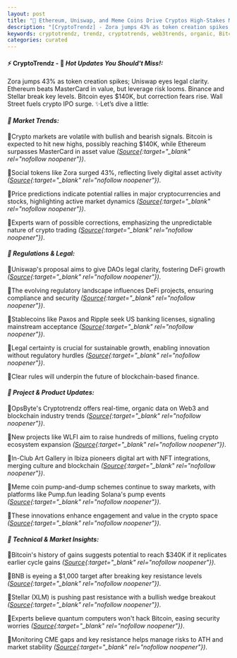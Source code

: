 ```yaml
---
layout: post
title: "🌌 Ethereum, Uniswap, and Meme Coins Drive Cryptos High-Stakes Momentum"
description: "[CryptoTrendz] - Zora jumps 43% as token creation spikes; Uniswap eyes legal clarity. Ethereum beats MasterCard in value, but leverage risk looms. Binance and Stellar break key levels. Bitcoin eyes $140K, but correction fears rise. Wall Street fuels crypto IPO surge."
keywords: cryptotrendz, trendz, cryptotrends, web3trends, organic, Bitcoin, Token, Banking, Network, crypto, USDt, BTC, Quantum
categories: curated
---
```


#### ⚡ CryptoTrendz - 📌 *Hot Updates You Should't Miss!:*

Zora jumps 43% as token creation spikes; Uniswap eyes legal clarity. Ethereum beats MasterCard in value, but leverage risk looms. Binance and Stellar break key levels. Bitcoin eyes $140K, but correction fears rise. Wall Street fuels crypto IPO surge. ✨Let’s dive a little:


#### *🔖  Market Trends:*  

🔹Crypto markets are volatile with bullish and bearish signals. Bitcoin is expected to hit new highs, possibly reaching $140K, while Ethereum surpasses MasterCard in asset value *([Source](https://s.avyag.com/dfqd){:target="_blank" rel="nofollow noopener"})*.  

🔹Social tokens like Zora surged 43%, reflecting lively digital asset activity *([Source](https://s.avyag.com/gxvr){:target="_blank" rel="nofollow noopener"})*.  

🔹Price predictions indicate potential rallies in major cryptocurrencies and stocks, highlighting active market dynamics *([Source](https://s.avyag.com/j6hk){:target="_blank" rel="nofollow noopener"})*.  

🔹Experts warn of possible corrections, emphasizing the unpredictable nature of crypto trading *([Source](https://s.avyag.com/e5xe){:target="_blank" rel="nofollow noopener"})*.  

#### *🔖  Regulations & Legal:*  

🔹Uniswap's proposal aims to give DAOs legal clarity, fostering DeFi growth *([Source](https://s.avyag.com/yy78){:target="_blank" rel="nofollow noopener"})*.  

🔹The evolving regulatory landscape influences DeFi projects, ensuring compliance and security *([Source](https://s.avyag.com/xbig){:target="_blank" rel="nofollow noopener"})*.  

🔹Stablecoins like Paxos and Ripple seek US banking licenses, signaling mainstream acceptance *([Source](https://s.avyag.com/xbig){:target="_blank" rel="nofollow noopener"})*.  

🔹Legal certainty is crucial for sustainable growth, enabling innovation without regulatory hurdles *([Source](https://s.avyag.com/yy78){:target="_blank" rel="nofollow noopener"})*.  

🔹Clear rules will underpin the future of blockchain-based finance.

#### *🔖  Project & Product Updates:*  

🔹OpsByte's Cryptotrendz offers real-time, organic data on Web3 and blockchain industry trends *([Source](https://s.avyag.com/3l01){:target="_blank" rel="nofollow noopener"})*.  

🔹New projects like WLFI aim to raise hundreds of millions, fueling crypto ecosystem expansion *([Source](https://s.avyag.com/3uxs){:target="_blank" rel="nofollow noopener"})*.  

🔹In-Club Art Gallery in Ibiza pioneers digital art with NFT integrations, merging culture and blockchain *([Source](https://s.avyag.com/84gy){:target="_blank" rel="nofollow noopener"})*.  

🔹Meme coin pump-and-dump schemes continue to sway markets, with platforms like Pump.fun leading Solana's pump events *([Source](https://s.avyag.com/172i){:target="_blank" rel="nofollow noopener"})*.  

🔹These innovations enhance engagement and value in the crypto space *([Source](https://s.avyag.com/ne1y){:target="_blank" rel="nofollow noopener"})*.  

#### *🔖  Technical & Market Insights:*  

🔹Bitcoin's history of gains suggests potential to reach $340K if it replicates earlier cycle gains *([Source](https://s.avyag.com/2rf8){:target="_blank" rel="nofollow noopener"})*.  

🔹BNB is eyeing a $1,000 target after breaking key resistance levels *([Source](https://s.avyag.com/lnxi){:target="_blank" rel="nofollow noopener"})*.  

🔹Stellar (XLM) is pushing past resistance with a bullish wedge breakout *([Source](https://s.avyag.com/ums3){:target="_blank" rel="nofollow noopener"})*.  

🔹Experts believe quantum computers won't hack Bitcoin, easing security worries *([Source](https://s.avyag.com/tzw4){:target="_blank" rel="nofollow noopener"})*.  

🔹Monitoring CME gaps and key resistance helps manage risks to ATH and market stability *([Source](https://s.avyag.com/183q){:target="_blank" rel="nofollow noopener"})*.